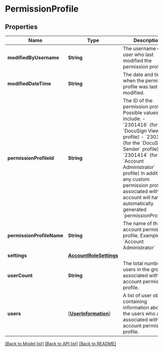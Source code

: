# PermissionProfile

## Properties
Name | Type | Description | Notes
------------ | ------------- | ------------- | -------------
**modifiedByUsername** | **String** | The username of the user who last modified the permission profile. | [optional] 
**modifiedDateTime** | **String** | The date and time when the permission profile was last modified. | [optional] 
**permissionProfileId** | **String** | The ID of the permission profile. Possible values include:  - &#x60;2301416&#x60; (for the &#x60;DocuSign Viewer&#x60; profile) - &#x60;2301415&#x60; (for the &#x60;DocuSign Sender&#x60; profile) - &#x60;2301414&#x60; (for the &#x60;Account Administrator&#x60; profile)  In addition, any custom permission profiles associated with your account will have an automatically generated &#x60;permissionProfileId&#x60;. | [optional] 
**permissionProfileName** | **String** | The name of the account permission profile.   Example: &#x60;Account Administrator&#x60; | [optional] 
**settings** | [**AccountRoleSettings**](AccountRoleSettings.md) |  | [optional] 
**userCount** | **String** | The total number of users in the group associated with the account permission profile. | [optional] 
**users** | [[**UserInformation**](UserInformation.md)] | A list of user objects containing information about the users who are associated with the account permission profile. | [optional] 

[[Back to Model list]](../README.md#documentation-for-models) [[Back to API list]](../README.md#documentation-for-api-endpoints) [[Back to README]](../README.md)


